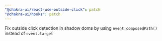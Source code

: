 ```yaml
---
"@chakra-ui/react-use-outside-click": patch
"@chakra-ui/hooks": patch
---
```


Fix outside click detection in shadow doms by using `event.composedPath()`
instead of `event.target`
